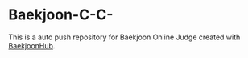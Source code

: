 # Baekjoon-C-C-
This is a auto push repository for Baekjoon Online Judge created with [BaekjoonHub](https://github.com/BaekjoonHub/BaekjoonHub).

